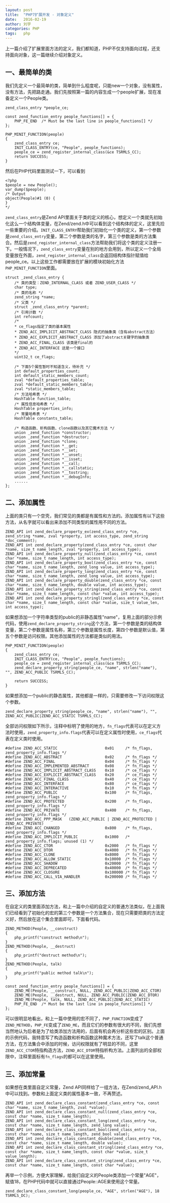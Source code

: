 ```yaml
---
layout: post
title:  "PHP7扩展开发 - 对象定义"
date:   2016-02-19
author: 刘宇
categories: PHP
tags:	php
---
```


上一篇介绍了扩展里面方法的定义，我们都知道，PHP不仅支持面向过程，还支持面向对象，这一篇继续介绍对象定义。

## 一、最简单的类

我们先定义一个最简单的类，简单到什么程度呢，只能new一个对象，没有属性，没有方法，先把路走通。我们先按照第一篇的内容生成一个people扩展，现在准备定义一个People类。

```
zend_class_entry *people_ce;

const zend_function_entry people_functions[] = {
    PHP_FE_END  /* Must be the last line in people_functions[] */
};

PHP_MINIT_FUNCTION(people)
{
    zend_class_entry ce;
    INIT_CLASS_ENTRY(ce, "People", people_functions);
    people_ce = zend_register_internal_class(&ce TSRMLS_CC);
    return SUCCESS;
}
```

然后在PHP代码里面测试一下，可以看到

```
<?php
$people = new People();
var_dump($people);
/* Output
object(People)#1 (0) {
}
*/
```

`zend_class_entry`是Zend API里面关于类的定义的核心，想定义一个类就先初始化这么一个结构体变量，在Zend/zend.h中可以看到这个结构体的定义，这里先捡一些重要的介绍。`INIT_CLASS_ENTRY`帮助我们初始化一个类的定义，第一个参数是`zend_class_entry`变量，第二个参数是类的名字，第三个参数是类的方法集合。然后是`zend_register_internal_class`方法帮助我们将这个类的定义注册一下。一般情况下，`zend_class_entry`变量在别的地方会用到，所以定义一个全局变量放在外面，`zend_register_internal_class`会返回结构体指针赋值给people_ce。以上这些工作都需要放在扩展的模块初始化方法`PHP_MINIT_FUNCTION`里面。

```
struct _zend_class_entry {
    /* 类的类型：ZEND_INTERNAL_CLASS 或者 ZEND_USER_CLASS */
    char type;
    /* 类的名称 */
    zend_string *name;
    /* 父类 */
    struct _zend_class_entry *parent;
    /* 引用计数 */
    int refcount;
    /*
    * ce_flags指定了类的基本属性
    * ZEND_ACC_IMPLICIT_ABSTRACT_CLASS 隐式的抽象类（含有abstract方法）
    * ZEND_ACC_EXPLICIT_ABSTRACT_CLASS 添加了abstract关键字的抽象类
    * ZEND_ACC_FINAL_CLASS 该类是final的
    * ZEND_ACC_INTERFACE 这是一个接口
    */
    uint32_t ce_flags;

    /* 下面5个属性暂时不知道含义，待补充 */
    int default_properties_count;
    int default_static_members_count;
    zval *default_properties_table;
    zval *default_static_members_table;
    zval *static_members_table;
    /* 方法哈希表 */
    HashTable function_table;
    /* 属性信息哈希表 */
    HashTable properties_info;
    /* 常量哈希表 */
    HashTable constants_table;

    /* 构造函数、析构函数、clone函数以及其它魔术方法 */
    union _zend_function *constructor;
    union _zend_function *destructor;
    union _zend_function *clone;
    union _zend_function *__get;
    union _zend_function *__set;
    union _zend_function *__unset;
    union _zend_function *__isset;
    union _zend_function *__call;
    union _zend_function *__callstatic;
    union _zend_function *__tostring;
    union _zend_function *__debugInfo;
    ......
};
```

## 二、添加属性

上面的类只有一个空壳，我们常见的类都是有属性和方法的。添加属性有以下这些方法，从名字就可以看出来添加不同类型的属性用不同的方法。

```
ZEND_API int zend_declare_property_ex(zend_class_entry *ce, zend_string *name, zval *property, int access_type, zend_string *doc_comment);
ZEND_API int zend_declare_property(zend_class_entry *ce, const char *name, size_t name_length, zval *property, int access_type);
ZEND_API int zend_declare_property_null(zend_class_entry *ce, const char *name, size_t name_length, int access_type);
ZEND_API int zend_declare_property_bool(zend_class_entry *ce, const char *name, size_t name_length, zend_long value, int access_type);
ZEND_API int zend_declare_property_long(zend_class_entry *ce, const char *name, size_t name_length, zend_long value, int access_type);
ZEND_API int zend_declare_property_double(zend_class_entry *ce, const char *name, size_t name_length, double value, int access_type);
ZEND_API int zend_declare_property_string(zend_class_entry *ce, const char *name, size_t name_length, const char *value, int access_type);
ZEND_API int zend_declare_property_stringl(zend_class_entry *ce, const char *name, size_t name_length, const char *value, size_t value_len, int access_type);
```

如果想添加一个字符串类型的public的非静态属性"name"，复用上面的部分示例代码，使用`zend_declare_property_string`这个方法，第一个参数是类的结构体变量，第二个参数是属性名称，第三个参数是属性长度，第四个参数是默认值，第五个参数是访问权限。其他添加属性的方法都是类似的用法。

```
PHP_MINIT_FUNCTION(people)
{
    zend_class_entry ce;
    INIT_CLASS_ENTRY(ce, "People", people_functions);
    people_ce = zend_register_internal_class(&ce TSRMLS_CC);
    zend_declare_property_string(people_ce, "name", strlen("name"), "", ZEND_ACC_PUBLIC TSRMLS_CC);

    return SUCCESS;
}
```

如果想添加一个public的静态属性，其他都是一样的，只需要修改一下访问权限这个参数。

```
zend_declare_property_string(people_ce, "name", strlen("name"), "", ZEND_ACC_PUBLIC|ZEND_ACC_STATIC TSRMLS_CC);
```

全部访问权限如下所示，注释中标明了使用的地方，`fn_flags`代表可以在定义方法时使用，`zend_property_info.flags`代表可以在定义属性时使用，`ce_flags`代表在定义类时使用。

```
#define ZEND_ACC_STATIC                     0x01     /* fn_flags, zend_property_info.flags */
#define ZEND_ACC_ABSTRACT                   0x02     /* fn_flags */
#define ZEND_ACC_FINAL                      0x04     /* fn_flags */
#define ZEND_ACC_IMPLEMENTED_ABSTRACT       0x08     /* fn_flags */
#define ZEND_ACC_IMPLICIT_ABSTRACT_CLASS    0x10     /* ce_flags */
#define ZEND_ACC_EXPLICIT_ABSTRACT_CLASS    0x20     /* ce_flags */
#define ZEND_ACC_FINAL_CLASS                0x40     /* ce_flags */
#define ZEND_ACC_INTERFACE                  0x80     /* ce_flags */
#define ZEND_ACC_INTERACTIVE                0x10     /* fn_flags */
#define ZEND_ACC_PUBLIC                     0x100    /* fn_flags, zend_property_info.flags */
#define ZEND_ACC_PROTECTED                  0x200    /* fn_flags, zend_property_info.flags */
#define ZEND_ACC_PRIVATE                    0x400    /* fn_flags, zend_property_info.flags */
#define ZEND_ACC_PPP_MASK   (ZEND_ACC_PUBLIC | ZEND_ACC_PROTECTED | ZEND_ACC_PRIVATE)
#define ZEND_ACC_CHANGED                    0x800    /* fn_flags, zend_property_info.flags */
#define ZEND_ACC_IMPLICIT_PUBLIC            0x1000   /* zend_property_info.flags; unused (1) */
#define ZEND_ACC_CTOR                       0x2000   /* fn_flags */
#define ZEND_ACC_DTOR                       0x4000   /* fn_flags */
#define ZEND_ACC_CLONE                      0x8000   /* fn_flags */
#define ZEND_ACC_ALLOW_STATIC               0x10000  /* fn_flags */
#define ZEND_ACC_SHADOW                     0x20000  /* fn_flags */
#define ZEND_ACC_DEPRECATED                 0x40000  /* fn_flags */
#define ZEND_ACC_CLOSURE                    0x100000 /* fn_flags */
#define ZEND_ACC_CALL_VIA_HANDLER           0x200000 /* fn_flags */
```

## 三、添加方法

在自定义的类里面添加方法，和上一篇中介绍的自定义的普通方法类似，在上面我们已经看到了初始化的宏的第三个参数是一个方法集合，现在只需要把类的方法定义好，然后放在这个集合里面即可，下面看代码。

```
ZEND_METHOD(People, __construct)
{
    php_printf("construct method\n");
}
ZEND_METHOD(People, __destruct)
{
    php_printf("destruct method\n");
}
ZEND_METHOD(People, talk)
{
    php_printf("public method talk\n");
}

const zend_function_entry people_functions[] = {
    ZEND_ME(People, __construct, NULL, ZEND_ACC_PUBLIC|ZEND_ACC_CTOR)
    ZEND_ME(People, __destruct, NULL, ZEND_ACC_PUBLIC|ZEND_ACC_DTOR)
    ZEND_ME(People, talk, NULL, ZEND_ACC_PUBLIC|ZEND_ACC_STATIC)
    PHP_FE_END  /* Must be the last line in people_functions[] */
};
```

可以很明显地看出，和上一篇中使用的宏不同了，`PHP_FUNCTION`变成了`ZEND_METHOD`，`PHP_FE`变成了`ZEND_ME`，而且它们的参数有很大的不同，我们先想当然地认为后者是为了给类添加方法用的，后面有机会再分析这些宏的区别。上面的示例代码，我特意写了构造函数和析构函数这种魔术方法，还写了talk这个普通方法，在方法集合中添加的时候，访问权限就有了明显的不同，这里`ZEND_ACC_CTOR`特指构造方法，`ZEND_ACC_DTOR`特指析构方法。上面列出的全部权限中，注释里面标有`fn_flags`的都可以在这里使用。

## 三、添加常量

如果想在类里面自定义常量，Zend API同样给了一组方法，在Zend/zend_API.h中可以找到。参数和上面定义类的属性基本一致，不再赘述。

```
ZEND_API int zend_declare_class_constant(zend_class_entry *ce, const char *name, size_t name_length, zval *value);
ZEND_API int zend_declare_class_constant_null(zend_class_entry *ce, const char *name, size_t name_length);
ZEND_API int zend_declare_class_constant_long(zend_class_entry *ce, const char *name, size_t name_length, zend_long value);
ZEND_API int zend_declare_class_constant_bool(zend_class_entry *ce, const char *name, size_t name_length, zend_bool value);
ZEND_API int zend_declare_class_constant_double(zend_class_entry *ce, const char *name, size_t name_length, double value);
ZEND_API int zend_declare_class_constant_stringl(zend_class_entry *ce, const char *name, size_t name_length, const char *value, size_t value_length);
ZEND_API int zend_declare_class_constant_string(zend_class_entry *ce, const char *name, size_t name_length, const char *value);
```

再举一个示例，方便大家理解，给我们自定义的People类添加一个常量"AGE"，赋值18，在PHP代码中就可以直接通过People::AGE来使用这个常量。

```
zend_declare_class_constant_long(people_ce, "AGE", strlen("AGE"), 18 TSRMLS_DC);
```
